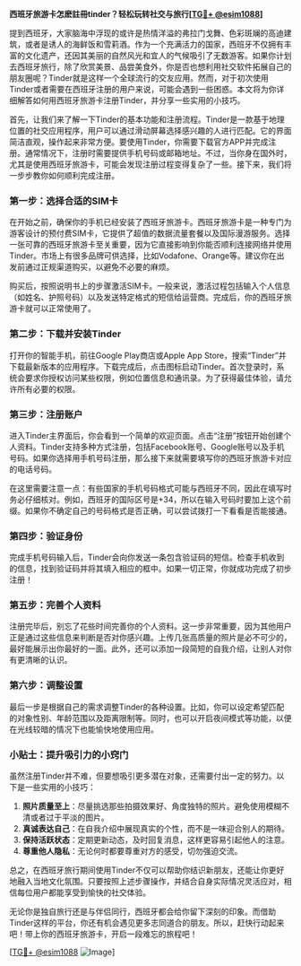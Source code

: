 **西班牙旅游卡怎麽註冊tinder？轻松玩转社交与旅行[[TG💪+ @esim1088](https://t.me/s/esim1088)]**

提到西班牙，大家脑海中浮现的或许是热情洋溢的弗拉门戈舞、色彩斑斓的高迪建筑，或者是诱人的海鲜饭和雪莉酒。作为一个充满活力的国家，西班牙不仅拥有丰富的文化遗产，还因其美丽的自然风光和宜人的气候吸引了无数游客。如果你计划去西班牙旅行，除了欣赏美景、品尝美食外，你是否也想利用社交软件拓展自己的朋友圈呢？Tinder就是这样一个全球流行的交友应用。然而，对于初次使用Tinder或者需要在西班牙注册的用户来说，可能会遇到一些困惑。本文将为你详细解答如何用西班牙旅游卡注册Tinder，并分享一些实用的小技巧。

首先，让我们来了解一下Tinder的基本功能和注册流程。Tinder是一款基于地理位置的社交应用程序，用户可以通过滑动屏幕选择感兴趣的人进行匹配。它的界面简洁直观，操作起来非常方便。要使用Tinder，你需要下载官方APP并完成注册。通常情况下，注册时需要提供手机号码或邮箱地址。不过，当你身在国外时，尤其是使用西班牙旅游卡，可能会发现注册过程变得复杂了一些。接下来，我们将一步步教你如何顺利完成注册。

### **第一步：选择合适的SIM卡**

在开始之前，确保你的手机已经安装了西班牙旅游卡。西班牙旅游卡是一种专门为游客设计的预付费SIM卡，它提供了超值的数据流量套餐以及国际漫游服务。选择一张可靠的西班牙旅游卡至关重要，因为它直接影响到你能否顺利连接网络并使用Tinder。市场上有很多品牌可供选择，比如Vodafone、Orange等。建议你在出发前通过正规渠道购买，以避免不必要的麻烦。

购买后，按照说明书上的步骤激活SIM卡。一般来说，激活过程包括输入个人信息（如姓名、护照号码）以及发送特定格式的短信给运营商。完成后，你的西班牙旅游卡就可以正常使用了。

### **第二步：下载并安装Tinder**

打开你的智能手机，前往Google Play商店或Apple App Store，搜索“Tinder”并下载最新版本的应用程序。下载完成后，点击图标启动Tinder。首次登录时，系统会要求你授权访问某些权限，例如位置信息和通讯录。为了获得最佳体验，请允许所有必要的权限。

### **第三步：注册账户**

进入Tinder主界面后，你会看到一个简单的欢迎页面。点击“注册”按钮开始创建个人资料。Tinder支持多种方式注册，包括Facebook账号、Google账号以及手机号码。如果你选择用手机号码注册，那么接下来就需要填写你的西班牙旅游卡对应的电话号码。

在这里需要注意一点：有些国家的手机号码格式可能与西班牙不同，因此在填写时务必仔细核对。例如，西班牙的国际区号是+34，所以在输入号码时要加上这个前缀。如果你不确定自己的号码格式是否正确，可以尝试拨打一下看看是否能接通。

### **第四步：验证身份**

完成手机号码输入后，Tinder会向你发送一条包含验证码的短信。检查手机收到的信息，找到验证码并将其填入相应的框中。如果一切正常，你就成功完成了初步注册！

### **第五步：完善个人资料**

注册完毕后，别忘了花些时间完善你的个人资料。这一步非常重要，因为其他用户正是通过这些信息来判断是否对你感兴趣。上传几张高质量的照片是必不可少的，最好能展示出你最好的一面。此外，还可以添加一段简短的自我介绍，让别人对你有更清晰的认识。

### **第六步：调整设置**

最后一步是根据自己的需求调整Tinder的各种设置。比如，你可以设定希望匹配的对象性别、年龄范围以及距离限制等。同时，也可以开启夜间模式等功能，以便在光线较暗的情况下也能愉快地使用应用。

### **小贴士：提升吸引力的小窍门**

虽然注册Tinder并不难，但要想吸引更多潜在对象，还需要付出一定的努力。以下是一些实用的小技巧：

1. **照片质量至上**：尽量挑选那些拍摄效果好、角度独特的照片。避免使用模糊不清或者过于平淡的图片。
2. **真诚表达自己**：在自我介绍中展现真实的个性，而不是一味迎合别人的期待。
3. **保持活跃状态**：定期更新动态，及时回复消息，这样更容易引起他人的注意。
4. **尊重他人隐私**：无论何时都要尊重对方的感受，切勿强迫交流。

总之，在西班牙旅行期间使用Tinder不仅可以帮助你结识新朋友，还能让你更好地融入当地文化氛围。只要按照上述步骤操作，并结合自身实际情况灵活应对，相信每位用户都能享受到愉快的社交体验。

无论你是独自旅行还是与伴侣同行，西班牙都会给你留下深刻的印象。而借助Tinder这样的平台，你还有机会遇见更多志同道合的朋友。所以，赶快行动起来吧！带上你的西班牙旅游卡，开启一段难忘的旅程吧！

[[TG💪+ @esim1088](https://t.me/s/esim1088) ![Image](https://i.postimg.cc/4NQfJmqS/Snipaste-2025-05-13-00-14-12.png)]